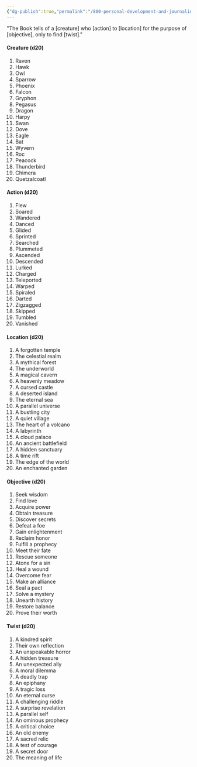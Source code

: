 ```yaml
---
{"dg-publish":true,"permalink":"/800-personal-development-and-journaling/810-hermit-gaming/games-in-development/cleric-paladin-solo-ttrpg/realms-to-explore/the-celestial-watcher/quests/backstory-quests/family-legacy/ancestral-stories/"}
---
```


"The Book tells of a [creature] who [action] to [location] for the purpose of [objective], only to find [twist]."

#### Creature (d20)
1. Raven
2. Hawk
3. Owl
4. Sparrow
5. Phoenix
6. Falcon
7. Gryphon
8. Pegasus
9. Dragon
10. Harpy
11. Swan
12. Dove
13. Eagle
14. Bat
15. Wyvern
16. Roc
17. Peacock
18. Thunderbird
19. Chimera
20. Quetzalcoatl

#### Action (d20)
1. Flew
2. Soared
3. Wandered
4. Danced
5. Glided
6. Sprinted
7. Searched
8. Plummeted
9. Ascended
10. Descended
11. Lurked
12. Charged
13. Teleported
14. Warped
15. Spiraled
16. Darted
17. Zigzagged
18. Skipped
19. Tumbled
20. Vanished

#### Location (d20)
1. A forgotten temple
2. The celestial realm
3. A mythical forest
4. The underworld
5. A magical cavern
6. A heavenly meadow
7. A cursed castle
8. A deserted island
9. The eternal sea
10. A parallel universe
11. A bustling city
12. A quiet village
13. The heart of a volcano
14. A labyrinth
15. A cloud palace
16. An ancient battlefield
17. A hidden sanctuary
18. A time rift
19. The edge of the world
20. An enchanted garden

#### Objective (d20)
1. Seek wisdom
2. Find love
3. Acquire power
4. Obtain treasure
5. Discover secrets
6. Defeat a foe
7. Gain enlightenment
8. Reclaim honor
9. Fulfill a prophecy
10. Meet their fate
11. Rescue someone
12. Atone for a sin
13. Heal a wound
14. Overcome fear
15. Make an alliance
16. Seal a pact
17. Solve a mystery
18. Unearth history
19. Restore balance
20. Prove their worth

#### Twist (d20)
1. A kindred spirit
2. Their own reflection
3. An unspeakable horror
4. A hidden treasure
5. An unexpected ally
6. A moral dilemma
7. A deadly trap
8. An epiphany
9. A tragic loss
10. An eternal curse
11. A challenging riddle
12. A surprise revelation
13. A parallel self
14. An ominous prophecy
15. A critical choice
16. An old enemy
17. A sacred relic
18. A test of courage
19. A secret door
20. The meaning of life

